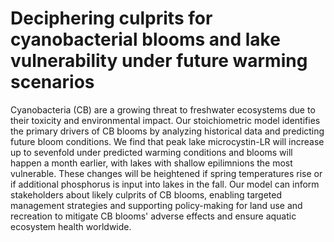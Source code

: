 # Deciphering culprits for cyanobacterial blooms and lake vulnerability under future warming scenarios

Cyanobacteria (CB) are a growing threat to freshwater ecosystems due to their toxicity and environmental impact. Our stoichiometric model identifies the primary drivers of CB blooms by analyzing historical data and predicting future bloom conditions. We find that peak lake microcystin-LR will increase up to sevenfold under predicted warming conditions and blooms will happen a month earlier, with lakes with shallow epilimnions the most vulnerable. These changes will be heightened if spring temperatures rise or if additional phosphorus is input into lakes in the fall. Our model can inform stakeholders about likely culprits of CB blooms, enabling targeted management strategies and supporting policy-making for land use and recreation to mitigate CB blooms' adverse effects and ensure aquatic ecosystem health worldwide.
